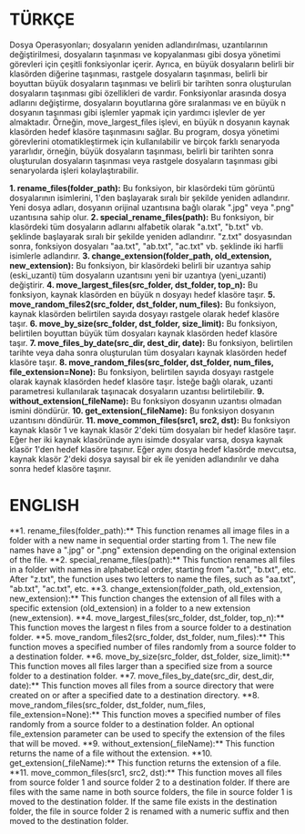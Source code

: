 <h1> TÜRKÇE </h1>

Dosya Operasyonları; dosyaların yeniden adlandırılması, uzantılarının değiştirilmesi, dosyaların taşınması ve kopyalanması gibi dosya yönetimi görevleri için çeşitli fonksiyonlar içerir. Ayrıca, en büyük dosyaların belirli bir klasörden diğerine taşınması, rastgele dosyaların taşınması, belirli bir boyuttan büyük dosyaların taşınması ve belirli bir tarihten sonra oluşturulan dosyaların taşınması gibi özellikleri de vardır.
Fonksiyonlar arasında dosya adlarını değiştirme, dosyaların boyutlarına göre sıralanması ve en büyük n dosyanın taşınması gibi işlemler yapmak için yardımcı işlevler de yer almaktadır. Örneğin, move_largest_files işlevi, en büyük n dosyanın kaynak klasörden hedef klasöre taşınmasını sağlar.
Bu program, dosya yönetimi görevlerini otomatikleştirmek için kullanılabilir ve birçok farklı senaryoda yararlıdır, örneğin, büyük dosyaların taşınması, belirli bir tarihten sonra oluşturulan dosyaların taşınması veya rastgele dosyaların taşınması gibi senaryolarda işleri kolaylaştırabilir.



**1. rename_files(folder_path):** Bu fonksiyon, bir klasördeki tüm görüntü dosyalarının isimlerini, 1'den başlayarak sıralı bir şekilde yeniden adlandırır. Yeni dosya adları, dosyanın orijinal uzantısına bağlı olarak ".jpg" veya ".png" uzantısına sahip olur.
**2. special_rename_files(path):** Bu fonksiyon, bir klasördeki tüm dosyaların adlarını alfabetik olarak "a.txt", "b.txt" vb. şeklinde başlayarak sıralı bir şekilde yeniden adlandırır. "z.txt" dosyasından sonra, fonksiyon dosyaları "aa.txt", "ab.txt", "ac.txt" vb. şeklinde iki harfli isimlerle adlandırır.
**3. change_extension(folder_path, old_extension, new_extension):** Bu fonksiyon, bir klasördeki belirli bir uzantıya sahip (eski_uzanti) tüm dosyaların uzantısını yeni bir uzantıya (yeni_uzanti) değiştirir.
**4. move_largest_files(src_folder, dst_folder, top_n):** Bu fonksiyon, kaynak klasörden en büyük n dosyayı hedef klasöre taşır.
**5. move_random_files2(src_folder, dst_folder, num_files):** Bu fonksiyon, kaynak klasörden belirtilen sayıda dosyayı rastgele olarak hedef klasöre taşır.
**6. move_by_size(src_folder, dst_folder, size_limit):** Bu fonksiyon, belirtilen boyuttan büyük tüm dosyaları kaynak klasörden hedef klasöre taşır.
**7. move_files_by_date(src_dir, dest_dir, date):** Bu fonksiyon, belirtilen tarihte veya daha sonra oluşturulan tüm dosyaları kaynak klasörden hedef klasöre taşır.
**8. move_random_files(src_folder, dst_folder, num_files, file_extension=None):** Bu fonksiyon, belirtilen sayıda dosyayı rastgele olarak kaynak klasörden hedef klasöre taşır. İsteğe bağlı olarak, uzanti parametresi kullanılarak taşınacak dosyaların uzantısı belirtilebilir.
**9. without_extension(_fileName):** Bu fonksiyon dosyanın uzantısı olmadan ismini döndürür.
**10. get_extension(_fileName):** Bu fonksiyon dosyanın uzantısını döndürür.
**11. move_common_files(src1, src2, dst):** Bu fonksiyon kaynak klasör 1 ve kaynak klasör 2'deki tüm dosyaları bir hedef klasöre taşır. Eğer her iki kaynak klasöründe aynı isimde dosyalar varsa, dosya kaynak klasör 1'den hedef klasöre taşınır. Eğer aynı dosya hedef klasörde mevcutsa, kaynak klasör 2'deki dosya sayısal bir ek ile yeniden adlandırılır ve daha sonra hedef klasöre taşınır.




<h1> ENGLISH </h1>
**1. rename_files(folder_path):** This function renames all image files in a folder with a new name in sequential order starting from 1. The new file names have a ".jpg" or ".png" extension depending on the original extension of the file.
**2. special_rename_files(path):** This function renames all files in a folder with names in alphabetical order, starting from "a.txt", "b.txt", etc. After "z.txt", the function uses two letters to name the files, such as "aa.txt", "ab.txt", "ac.txt", etc.
**3. change_extension(folder_path, old_extension, new_extension):** This function changes the extension of all files with a specific extension (old_extension) in a folder to a new extension (new_extension).
**4. move_largest_files(src_folder, dst_folder, top_n):** This function moves the largest n files from a source folder to a destination folder.
**5. move_random_files2(src_folder, dst_folder, num_files):** This function moves a specified number of files randomly from a source folder to a destination folder.
**6. move_by_size(src_folder, dst_folder, size_limit):** This function moves all files larger than a specified size from a source folder to a destination folder.
**7. move_files_by_date(src_dir, dest_dir, date):** This function moves all files from a source directory that were created on or after a specified date to a destination directory.
**8. move_random_files(src_folder, dst_folder, num_files, file_extension=None):** This function moves a specified number of files randomly from a source folder to a destination folder. An optional file_extension parameter can be used to specify the extension of the files that will be moved.
**9. without_extension(_fileName):** This function returns the name of a file without the extension.
**10. get_extension(_fileName):** This function returns the extension of a file.
**11. move_common_files(src1, src2, dst):** This function moves all files from source folder 1 and source folder 2 to a destination folder. If there are files with the same name in both source folders, the file in source folder 1 is moved to the destination folder. If the same file exists in the destination folder, the file in source folder 2 is renamed with a numeric suffix and then moved to the destination folder.
